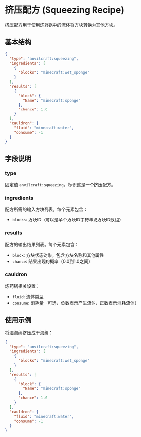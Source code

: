 # 挤压配方 (Squeezing Recipe)

挤压配方用于使用炼药锅中的流体将方块转换为其他方块。

## 基本结构

```json
{
  "type": "anvilcraft:squeezing",
  "ingredients": [
    {
      "blocks": "minecraft:wet_sponge"
    }
  ],
  "results": [
    {
      "block": {
        "Name": "minecraft:sponge"
      },
      "chance": 1.0
    }
  ],
  "cauldron": {
    "fluid": "minecraft:water",
    "consume": -1
  }
}
```

## 字段说明

### type

固定值 `anvilcraft:squeezing`，标识这是一个挤压配方。

### ingredients

配方所需的输入方块列表。每个元素包含：

- `blocks`: 方块ID（可以是单个方块ID字符串或方块ID数组）

### results

配方的输出结果列表。每个元素包含：

- `block`: 方块状态对象，包含方块名称和其他属性
- `chance`: 结果出现的概率（0.0到1.0之间）

### cauldron

炼药锅相关设置：

- `fluid`: 流体类型
- `consume`: 消耗量（可选，负数表示产生流体，正数表示消耗流体）

## 使用示例

将湿海绵挤压成干海绵：

```json
{
  "type": "anvilcraft:squeezing",
  "ingredients": [
    {
      "blocks": "minecraft:wet_sponge"
    }
  ],
  "results": [
    {
      "block": {
        "Name": "minecraft:sponge"
      },
      "chance": 1.0
    }
  ],
  "cauldron": {
    "fluid": "minecraft:water",
    "consume": -1
  }
}
```
